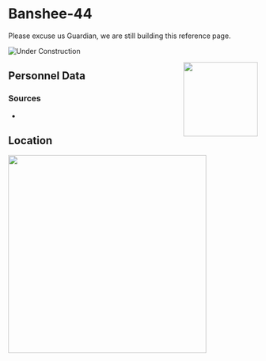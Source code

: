 # Banshee-44

Please excuse us Guardian, we are still building this reference page.

![Under Construction](https://ras117mike.github.io/Destiny2/images/general/under_construction.png)

<img align="right" src="https://ras117mike.github.io/Destiny2/images/vendors/banshee-44.png" width="150">

## Personnel Data


### Sources
*

## Location


<img src="https://ras117mike.github.io/Destiny2/images/maps/banshee-44_location.jpg" width="400">
